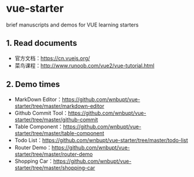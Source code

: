 # vue-starter
brief manuscripts and demos for VUE learning starters

## 1. Read documents
* 官方文档：https://cn.vuejs.org/
* 菜鸟课程：http://www.runoob.com/vue2/vue-tutorial.html

## 2. Demo times
* MarkDown Editor：https://github.com/wnbupt/vue-starter/tree/master/markdown-editor
* Github Commit Tool：https://github.com/wnbupt/vue-starter/tree/master/github-commit
* Table Component：https://github.com/wnbupt/vue-starter/tree/master/table-component
* Todo List：https://github.com/wnbupt/vue-starter/tree/master/todo-list
* Router Demo：https://github.com/wnbupt/vue-starter/tree/master/router-demo
* Shopping Car：https://github.com/wnbupt/vue-starter/tree/master/shopping-car